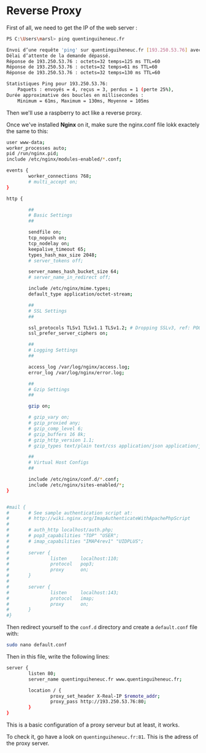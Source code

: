# Reverse Proxy

First of all, we need to get the IP of the web server :

```sh
PS C:\Users\marsl> ping quentinguiheneuc.fr

Envoi d’une requête 'ping' sur quentinguiheneuc.fr [193.250.53.76] avec 32 octets de données :
Délai d’attente de la demande dépassé.
Réponse de 193.250.53.76 : octets=32 temps=125 ms TTL=60
Réponse de 193.250.53.76 : octets=32 temps=61 ms TTL=60
Réponse de 193.250.53.76 : octets=32 temps=130 ms TTL=60

Statistiques Ping pour 193.250.53.76:
    Paquets : envoyés = 4, reçus = 3, perdus = 1 (perte 25%),
Durée approximative des boucles en millisecondes :
    Minimum = 61ms, Maximum = 130ms, Moyenne = 105ms
```

Then we'll use a raspberry to act like a reverse proxy.

Once we've installed **Nginx** on it, make sure the nginx.conf file lokk exactely the same to this:

```sh
user www-data;
worker_processes auto;
pid /run/nginx.pid;
include /etc/nginx/modules-enabled/*.conf;

events {
        worker_connections 768;
        # multi_accept on;
}

http {

        ##
        # Basic Settings
        ##

        sendfile on;
        tcp_nopush on;
        tcp_nodelay on;
        keepalive_timeout 65;
        types_hash_max_size 2048;
        # server_tokens off;

        server_names_hash_bucket_size 64;
        # server_name_in_redirect off;

        include /etc/nginx/mime.types;
        default_type application/octet-stream;

        ##
        # SSL Settings
        ##

        ssl_protocols TLSv1 TLSv1.1 TLSv1.2; # Dropping SSLv3, ref: POODLE
        ssl_prefer_server_ciphers on;

        ##
        # Logging Settings
        ##

        access_log /var/log/nginx/access.log;
        error_log /var/log/nginx/error.log;

        ##
        # Gzip Settings
        ##

        gzip on;

        # gzip_vary on;
        # gzip_proxied any;
        # gzip_comp_level 6;
        # gzip_buffers 16 8k;
        # gzip_http_version 1.1;
        # gzip_types text/plain text/css application/json application/javascript text/xml application/xml application/xml+rss text/javascript;

        ##
        # Virtual Host Configs
        ##

        include /etc/nginx/conf.d/*.conf;
        include /etc/nginx/sites-enabled/*;
}


#mail {
#       # See sample authentication script at:
#       # http://wiki.nginx.org/ImapAuthenticateWithApachePhpScript
#
#       # auth_http localhost/auth.php;
#       # pop3_capabilities "TOP" "USER";
#       # imap_capabilities "IMAP4rev1" "UIDPLUS";
#
#       server {
#               listen     localhost:110;
#               protocol   pop3;
#               proxy      on;
#       }
#
#       server {
#               listen     localhost:143;
#               protocol   imap;
#               proxy      on;
#       }
#}
```

Then redirect yourself to the `conf.d` directory and create a `default.conf` file with:
```sh
sudo nano default.conf
```
Then in this file, write the following lines:
```sh
server {
        listen 80;
        server_name quentinguiheneuc.fr www.quentinguiheneuc.fr;

        location / {
                proxy_set_header X-Real-IP $remote_addr;
                proxy_pass http://193.250.53.76:80;
        }
}
```

This is a basic configuration of a proxy serveur but at least, it works.

To check it, go have a look on `quentinguiheneuc.fr:81`. This is the adress of the proxy server.